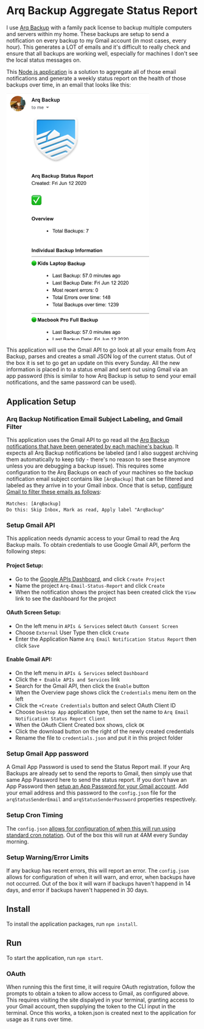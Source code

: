 # Arq Backup Aggregate Status Report

I use [Arq Backup](https://www.arqbackup.com/) with a family pack license to backup multiple computers and servers within my home. These backups are setup to send a notification on every backup to my Gmail account (in most cases, every hour). This generates a LOT of emails and it's difficult to really check and ensure that all backups are working well, especially for machines I don't see the local status messages on.

This [Node.js application](https://docs.npmjs.com/downloading-and-installing-node-js-and-npm) is a solution to aggregate all of those email notifications and generate a weekly status report on the health of those backups over time, in an email that looks like this:

<img src="https://raw.githubusercontent.com/prestonfick/arq-backup-aggregate-status-report/master/images/sample-arq-status-report.png" width="375">

This application will use the Gmail API to go look at all your emails from Arq Backup, parses and creates a small JSON log of the current status. Out of the box it is set to go get an update on this every Sunday. All the new information is placed in to a status email and sent out using Gmail via an app password (this is similar to how Arq Backup is setup to send your email notifications, and the same password can be used).

## Application Setup

### Arq Backup Notification Email Subject Labeling, and Gmail Filter

This application uses the Gmail API to go read all the [Arq Backup notifications that have been generated by each machine's backup](https://www.arqbackup.com/documentation/pages/email_report.html). It expects all Arq Backup notifications be labeled (and I also suggest archiving them automatically to keep tidy - there's no reason to see these anymore unless you are debugging a backup issue). This requires some configuration to the Arq Backups on each of your machines so the backup notification email subject contains like `[ArqBackup]` that can be filtered and labeled as they arrive in to your Gmail inbox. Once that is setup, [configure Gmail to filter these emails as follows](https://support.google.com/mail/answer/6579?hl=en):

```
Matches: [ArqBackup]
Do this: Skip Inbox, Mark as read, Apply label "ArqBackup"
```

### Setup Gmail API

This application needs dynamic access to your Gmail to read the Arq Backup mails. To obtain credentials to use Google Gmail API, perform the following steps:

#### Project Setup:

- Go to the [Google APIs Dashboard](https://console.developers.google.com/projectselector/apis/dashboard), and click `Create Project`
- Name the project `Arq-Email-Status-Report` and click `Create`
- When the notification shows the project has been created click the `View` link to see the dashboard for the project

#### OAuth Screen Setup:

- On the left menu in `APIs & Services` select `OAuth Consent Screen`
- Choose `External` User Type then click `Create`
- Enter the Application Name `Arq Email Notification Status Report` then click `Save`

#### Enable Gmail API:

- On the left menu in `APIs & Services` select `Dashboard`
- Click the `+ Enable APIs and Services` link
- Search for the Gmail API, then click the `Enable` button
- When the Overview page shows click the `Credentials` menu item on the left
- Click the `+Create Credentials` button and select OAuth Client ID
- Choose `Desktop App` application type, then set the name to `Arq Email Notification Status Report Client`
- When the OAuth Client Created box shows, click `OK`
- Click the download button on the right of the newly created credentials
- Rename the file to `credentials.json` and put it in this project folder

### Setup Gmail App password

A Gmail App Password is used to send the Status Report mail. If your Arq Backups are already set to send the reports to Gmail, then simply use that same App Password here to send the status report. If you don't have an App Password then [setup an App Password for your Gmail account](https://support.google.com/accounts/answer/185833?hl=en). Add your email address and this password to the `config.json` file for the `arqStatusSenderEmail` and `arqStatusSenderPassword` properties respectively.

### Setup Cron Timing

The `config.json` [allows for configuration of when this will run using standard cron notation](https://www.npmjs.com/package/cron#cron-ranges). Out of the box this will run at 4AM every Sunday morning.

### Setup Warning/Error Limits

If any backup has recent errors, this will report an error. The `config.json` allows for configuration of when it will warn, and error, when backups have not occurred. Out of the box it will warn if backups haven't happend in 14 days, and error if backups haven't happened in 30 days.

## Install

To install the application packages, run `npm install`.

## Run

To start the application, run `npm start`.

### OAuth

When running this the first time, it will require OAuth registration, follow the prompts to obtain a token to allow access to Gmail, as configured above. This requires visiting the site dispalyed in your terminal, granting access to your Gmail account, then supplying the token to the CLI input in the terminal. Once this works, a token.json is created next to the application for usage as it runs over time.
